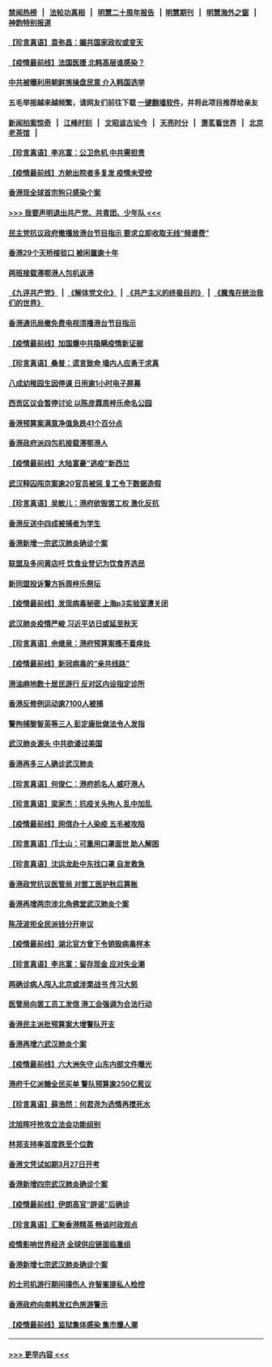 #### [禁闻热榜](热点新闻.md?=0)  &nbsp;&nbsp;|&nbsp;&nbsp; [法轮功真相](https://github.com/gfw-breaker/truth/blob/master/README.md?=0) &nbsp;&nbsp;|&nbsp;&nbsp; [明慧二十周年报告](https://github.com/gfw-breaker/mh-reports/blob/master/README.md?=0) &nbsp;&nbsp;|&nbsp;&nbsp;[明慧期刊](https://github.com/gfw-breaker/mh-qikan) &nbsp;&nbsp;|&nbsp;&nbsp; [明慧海外之窗](https://github.com/gfw-breaker/mh-news/blob/master/README.md?=0) &nbsp;&nbsp;|&nbsp;&nbsp; [神韵特别报道](https://github.com/gfw-breaker/mh-news/blob/master/shenyun.md?=0)
#### [【珍言真语】袁弥昌：媚共国家政权或变天](../pages/nsc415/n11923199.md?t=03080603) 
#### [【疫情最前线】法国医援 北韩高层谁感染？](../pages/nsc415/n11920850.md?t=03080603) 
#### [中共被曝利用朝鲜族操盘民意 介入韩国选举](../pages/nsc415/n11921006.md?t=03080603) 
#### 五毛举报越来越频繁，请网友们前往下载 [一键翻墙软件](https://github.com/gfw-breaker/ssr-accounts)，并将此项目推荐给亲友
#### [新闻拍案惊奇](https://github.com/gfw-breaker/banned-news/blob/master/pages/link4.md) &nbsp;&nbsp;|&nbsp;&nbsp; [江峰时刻](https://github.com/gfw-breaker/banned-news/blob/master/pages/link4.md) &nbsp;&nbsp;|&nbsp;&nbsp; [文昭谈古论今](https://github.com/gfw-breaker/banned-news/blob/master/pages/link4.md) &nbsp;&nbsp;|&nbsp;&nbsp; [天亮时分](https://github.com/gfw-breaker/banned-news/blob/master/pages/link4.md) &nbsp;&nbsp;|&nbsp;&nbsp; [萧茗看世界](https://github.com/gfw-breaker/banned-news/blob/master/pages/link4.md) &nbsp;&nbsp;|&nbsp;&nbsp; [北京老茶馆](https://github.com/gfw-breaker/banned-news/blob/master/pages/link4.md) &nbsp;&nbsp;|&nbsp;&nbsp; 
#### [【珍言真语】李兆富：公卫危机 中共需担责](../pages/nsc415/n11920422.md?t=03080603) 
#### [【疫情最前线】方舱出院者多复发 疫情未受控](../pages/nsc415/n11918637.md?t=03080603) 
#### [香港现全球首宗狗只感染个案](../pages/nsc415/n11918710.md?t=03080603) 
#### [>>> 我要声明退出共产党、共青团、少年队 <<<](https://github.com/begood0513/goodnews/blob/master/quit/letter.md) 
#### [民主党抗议政府撤播放港台节目指示 要求立即收取无线“频谱费”](../pages/nsc415/n11918681.md?t=03080603) 
#### [香港29个天桥接驳口 被闲置逾十年](../pages/nsc415/n11918654.md?t=03080603) 
#### [两班接载滞鄂港人包机返港](../pages/nsc415/n11915855.md?t=03080603) 
#### [《九评共产党》](https://github.com/begood0513/9ping.md/blob/master/README.md) &nbsp;|&nbsp; [《解体党文化》](../../../../jtdwh.md/blob/master/README.md)  &nbsp;|&nbsp; [《共产主义的终极目的》](../../../../gczydzjmd.md/blob/master/README.md) &nbsp;|&nbsp; [《魔鬼在统治我们的世界》](../../../../mgztzwmdsj.md/blob/master/README.md) 
#### [香港通讯局撤免费电视须播港台节目指示](../pages/nsc415/n11915831.md?t=03080603) 
#### [【疫情最前线】加国爆中共隐瞒疫情新证据](../pages/nsc415/n11915482.md?t=03080603) 
#### [【珍言真语】桑普：谎言致命 墙内人应勇于求真](../pages/nsc415/n11915169.md?t=03080603) 
#### [八成幼稚园生因停课 日用逾1小时电子屏幕](../pages/nsc415/n11913263.md?t=03080603) 
#### [西贡区议会暂停讨论 以陈彦霖周梓乐命名公园](../pages/nsc415/n11913248.md?t=03080603) 
#### [香港预算案满意净值急跌41个百分点](../pages/nsc415/n11913236.md?t=03080603) 
#### [香港政府派四包机接载滞鄂港人](../pages/nsc415/n11913211.md?t=03080603) 
#### [【疫情最前线】大陆富豪“逃疫”新西兰](../pages/nsc415/n11913160.md?t=03080603) 
#### [武汉释囚闯京案逾20官员被惩 复工令下数据造假](../pages/nsc415/n11912743.md?t=03080603) 
#### [【珍言真语】吴敏儿：港府欲毁罢工权 激化反抗](../pages/nsc415/n11912457.md?t=03080603) 
#### [香港反送中四成被捕者为学生](../pages/nsc415/n11910730.md?t=03080603) 
#### [香港新增一宗武汉肺炎确诊个案](../pages/nsc415/n11910724.md?t=03080603) 
#### [联盟及多间黄店吁 饮食业登记为饮食界选民](../pages/nsc415/n11910718.md?t=03080603) 
#### [新同盟投诉警方拆周梓乐祭坛](../pages/nsc415/n11910707.md?t=03080603) 
#### [【疫情最前线】发现病毒秘密 上海p3实验室遭关闭](../pages/nsc415/n11910640.md?t=03080603) 
#### [武汉肺炎疫情严峻 习近平访日或延至秋天](../pages/nsc415/n11910570.md?t=03080603) 
#### [【珍言真语】佘继泉：港府预算案搔不着痒处](../pages/nsc415/n11910011.md?t=03080603) 
#### [【疫情最前线】新冠病毒的“亲共线路”](../pages/nsc415/n11907734.md?t=03080603) 
#### [港油麻地数十居民游行 反对区内设指定诊所](../pages/nsc415/n11907900.md?t=03080603) 
#### [香港反修例运动逾7100人被捕](../pages/nsc415/n11907922.md?t=03080603) 
#### [警拘捕黎智英等三人 彭定康批做法令人发指](../pages/nsc415/n11907905.md?t=03080603) 
#### [武汉肺炎源头 中共欲诿过美国](../pages/nsc415/n11907665.md?t=03080603) 
#### [香港再多三人确诊武汉肺炎](../pages/nsc415/n11907846.md?t=03080603) 
#### [【珍言真语】何俊仁：港府抓名人 威吓港人](../pages/nsc415/n11907561.md?t=03080603) 
#### [【珍言真语】梁家杰：抗疫关头拘人 乱中加乱](../pages/nsc415/n11907444.md?t=03080603) 
#### [【疫情最前线】网信办十人染疫 五毛被攻陷](../pages/nsc415/n11903757.md?t=03080603) 
#### [【珍言真语】邝士山：可重用口罩面世 助人解困](../pages/nsc415/n11903875.md?t=03080603) 
#### [【珍言真语】沈运龙赴中东找口罩 自发救急](../pages/nsc415/n11903291.md?t=03080603) 
#### [香港政党抗议医管局 对罢工医护秋后算账](../pages/nsc415/n11901746.md?t=03080603) 
#### [香港再增两宗涉北角佛堂武汉肺炎个案](../pages/nsc415/n11901737.md?t=03080603) 
#### [陈茂波拒全民派钱分开审议](../pages/nsc415/n11901672.md?t=03080603) 
#### [【疫情最前线】湖北官方曾下令销毁病毒样本](../pages/nsc415/n11901518.md?t=03080603) 
#### [【珍言真语】李兆富：留存现金 应对失业潮](../pages/nsc415/n11901448.md?t=03080603) 
#### [两确诊病人闯入北京或涉栗战书 传习大怒](../pages/nsc415/n11901180.md?t=03080603) 
#### [医管局向罢工员工发信 港工会强调为合法行动](../pages/nsc415/n11898870.md?t=03080603) 
#### [香港民主派批预算案大增警队开支](../pages/nsc415/n11898813.md?t=03080603) 
#### [香港再增六武汉肺炎个案](../pages/nsc415/n11898843.md?t=03080603) 
#### [【疫情最前线】六大洲失守 山东内部文件曝光](../pages/nsc415/n11898455.md?t=03080603) 
#### [港府千亿派糖全民买单 警队预算逾250亿惹议](../pages/nsc415/n11898608.md?t=03080603) 
#### [【珍言真语】薛浩然：何君尧为选情再搅死水](../pages/nsc415/n11898269.md?t=03080603) 
#### [沈旭晖吁抢攻立法会功能组别](../pages/nsc415/n11896084.md?t=03080603) 
#### [林郑支持率首度跌至个位数](../pages/nsc415/n11896058.md?t=03080603) 
#### [香港文凭试如期3月27日开考](../pages/nsc415/n11896055.md?t=03080603) 
#### [香港新增四宗武汉肺炎确诊个案](../pages/nsc415/n11896040.md?t=03080603) 
#### [【疫情最前线】伊朗高官“辟谣”后确诊](../pages/nsc415/n11895902.md?t=03080603) 
#### [【珍言真语】汇聚香港精英 畅谈时政观点](../pages/nsc415/n11895733.md?t=03080603) 
#### [疫情影响世界经济 全球供应链面临重组](../pages/nsc415/n11895634.md?t=03080603) 
#### [香港新增七宗武汉肺炎确诊个案](../pages/nsc415/n11893498.md?t=03080603) 
#### [的士司机游行期间撞伤人 许智峯提私人检控](../pages/nsc415/n11893483.md?t=03080603) 
#### [香港政府向南韩发红色旅游警示](../pages/nsc415/n11893398.md?t=03080603) 
#### [【疫情最前线】监狱集体感染 集市爆人潮](../pages/nsc415/n11893181.md?t=03080603) 

----
#### [ >>> 更早内容 <<< ](../indexes/nsc415-earlier.md)

